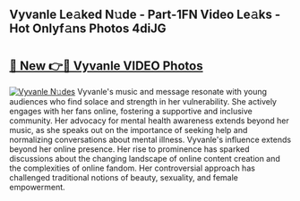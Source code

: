 ## Vyvanle Le𝚊ked N𝚞de - Part-1FN Video Le𝚊ks - Hot Onlyf𝚊ns Photos 4diJG

# <h2><a href="http://ab67613.deff.icu/?id=Vyvanle">🔗 New 👉🔴 Vyvanle VIDEO Photos</a></h2>

[![Vyvanle N𝚞des](https://i.imgur.com/rIISA9y.gif)](http://ab67613.deff.icu/?id=Vyvanle)
Vyvanle's music and message resonate with young audiences who find solace and strength in her vulnerability. She actively engages with her fans online, fostering a supportive and inclusive community. Her advocacy for mental health awareness extends beyond her music, as she speaks out on the importance of seeking help and normalizing conversations about mental illness. Vyvanle's influence extends beyond her online presence. Her rise to prominence has sparked discussions about the changing landscape of online content creation and the complexities of online fandom. Her controversial approach has challenged traditional notions of beauty, sexuality, and female empowerment.

